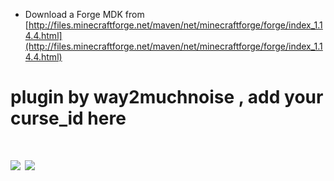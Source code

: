 
- Download a Forge MDK from [http://files.minecraftforge.net/maven/net/minecraftforge/forge/index_1.14.4.html](http://files.minecraftforge.net/maven/net/minecraftforge/forge/index_1.14.4.html)

# plugin by way2muchnoise , add your curse_id here
# [![](http://cf.way2muchnoise.eu/.svg)](https://minecraft.curseforge.com/projects/) [![](http://cf.way2muchnoise.eu/versions/.svg)](https://minecraft.curseforge.com/projects/)
 